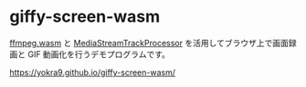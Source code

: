 # giffy-screen-wasm

[ffmpeg.wasm](https://github.com/ffmpegwasm/ffmpeg.wasm) と [MediaStreamTrackProcessor](https://developer.mozilla.org/en-US/docs/Web/API/MediaStreamTrackProcessor) を活用してブラウザ上で画面録画と GIF 動画化を行うデモプログラムです。

<https://yokra9.github.io/giffy-screen-wasm/>
